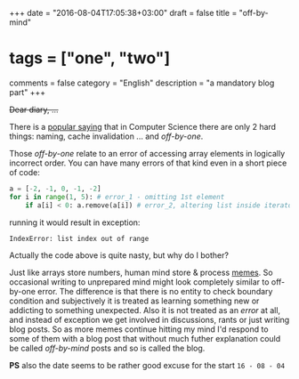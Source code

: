 +++
date = "2016-08-04T17:05:38+03:00"
draft = false
title = "off-by-mind"
# tags = ["one", "two"]
comments = false
category = "English"
description = "a mandatory blog part"
+++

~~Dear diary, ...~~

There is a [popular saying](http://martinfowler.com/bliki/TwoHardThings.html) that in Computer Science there are only 2 hard things: naming, cache invalidation ... and _off-by-one_.

Those _off-by-one_ relate to an error of accessing array elements in logically incorrect order. You can have many errors of that kind even in a short piece of code:

```python
a = [-2, -1, 0, -1, -2]
for i in range(1, 5): # error_1 - omitting 1st element
    if a[i] < 0: a.remove(a[i]) # error_2, altering list inside iterator
```

running it would result in exception:

```text
IndexError: list index out of range
```

Actually the code above is quite nasty, but why do I bother?

Just like arrays store numbers, human mind store & process [memes](https://en.wikipedia.org/wiki/Meme). So occasional writing to unprepared mind might look completely similar to off-by-one error. The difference is that there is no entity to check boundary condition and subjectively it is treated as learning something new or addicting to something unexpected. Also it is not treated as an _error_ at all, and instead of exception we get involved in discussions, rants or just writing blog posts. So as more memes continue hitting my mind I'd respond to some of them with a blog post that without much futher explanation could be called _off-by-mind_ posts and so is called the blog.

__PS__ also the date seems to be rather good excuse for the start `16 - 08 - 04`